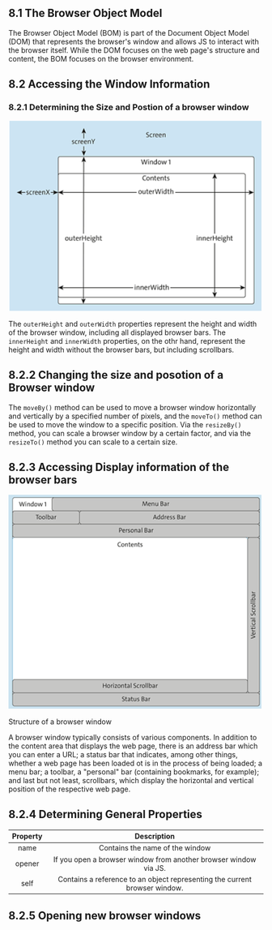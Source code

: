## 8.1 The Browser Object Model

The Browser Object Model (BOM) is part of the Document Object Model (DOM) that represents the browser's window and allows JS to interact with the browser itself.
While the DOM focuses on the web page's structure and content, the BOM focuses on the browser environment.

## 8.2 Accessing the Window Information

### 8.2.1 Determining the Size and Postion of a browser window

<img src="./img/size and position.png" width="500px" />

The `outerHeight` and `outerWidth` properties represent the height and width of the browser window, including all displayed browser bars. The `innerHeight` and `innerWidth` properties, on the othr hand, represent the height and width without the browser bars, but including scrollbars.

## 8.2.2 Changing the size and posotion of a Browser window

The `moveBy()` method can be used to move a browser window horizontally and vertically by a specified number of pixels, and the `moveTo()` method can be used to move the window to a specific position. Via the `resizeBy()` method, you can scale a browser window by a certain factor, and via the `resizeTo()` method you can scale to a certain size.

## 8.2.3 Accessing Display information of the browser bars

<img src="./img/structure of a browser window.png" width="500px"/>

Structure of a browser window

A browser window typically consists of various components. In addition to the content area that displays the web page, there is an address bar which you can enter a URL; a status bar that indicates, among other things, whether a web page has been loaded ot is in the process of being loaded; a menu bar; a toolbar, a "personal" bar (containing bookmarks, for example); and last but not least, scrollbars, which display the horizontal and vertical position of the respective web page.

## 8.2.4 Determining General Properties

| Property |                                Description                                 |
| :------: | :------------------------------------------------------------------------: |
|   name   |                      Contains the name of the window                       |
|  opener  |      If you open a browser window from another browser window via JS.      |
|   self   | Contains a reference to an object representing the current browser window. |

## 8.2.5 Opening new browser windows
